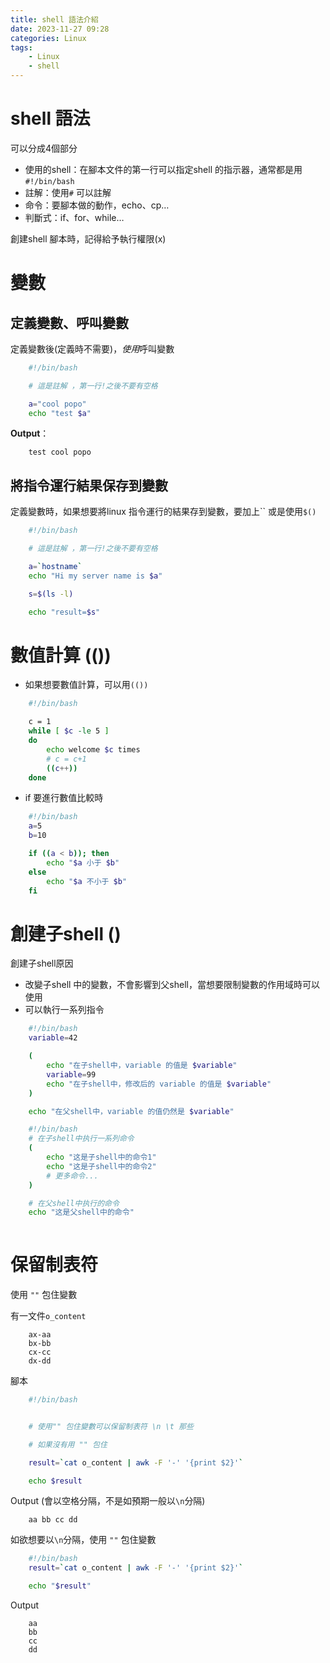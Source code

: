 ```yaml
---
title: shell 語法介紹
date: 2023-11-27 09:28
categories: Linux
tags:
    - Linux
    - shell
---
```



# shell 語法

可以分成4個部分

- 使用的shell：在腳本文件的第一行可以指定shell 的指示器，通常都是用`#!/bin/bash`
- 註解：使用`#` 可以註解
- 命令：要腳本做的動作，echo、cp…
- 判斷式：if、for、while…

創建shell 腳本時，記得給予執行權限(x)


# 變數

## 定義變數、呼叫變數
定義變數後(定義時不需要$)，使用$呼叫變數
``` bash
    #!/bin/bash

    # 這是註解 ，第一行!之後不要有空格

    a="cool popo"
    echo "test $a"
```
**Output**：
``` 
    test cool popo
```

## 將指令運行結果保存到變數
定義變數時，如果想要將linux 指令運行的結果存到變數，要加上``
或是使用`$()`
``` bash
    #!/bin/bash

    # 這是註解 ，第一行!之後不要有空格

    a=`hostname`
    echo "Hi my server name is $a"

    s=$(ls -l)

    echo "result=$s"
```

# 數值計算 (())

* 如果想要數值計算，可以用`(())` 
``` bash
    #!/bin/bash

    c = 1
    while [ $c -le 5 ]
    do
        echo welcome $c times
        # c = c+1
        ((c++))
    done
```

* if 要進行數值比較時

``` bash
    #!/bin/bash
    a=5
    b=10

    if ((a < b)); then
        echo "$a 小于 $b"
    else
        echo "$a 不小于 $b"
    fi
```

# 創建子shell ()

創建子shell原因
* 改變子shell 中的變數，不會影響到父shell，當想要限制變數的作用域時可以使用
* 可以執行一系列指令

``` bash
    #!/bin/bash
    variable=42

    (
        echo "在子shell中，variable 的值是 $variable" 
        variable=99
        echo "在子shell中，修改后的 variable 的值是 $variable"
    )

    echo "在父shell中，variable 的值仍然是 $variable"
```


``` bash
    #!/bin/bash
    # 在子shell中执行一系列命令
    (
        echo "这是子shell中的命令1"
        echo "这是子shell中的命令2"
        # 更多命令...
    )

    # 在父shell中执行的命令
    echo "这是父shell中的命令"
    
```

# 保留制表符

使用 `""` 包住變數

有一文件`o_content`

```
    ax-aa
    bx-bb
    cx-cc
    dx-dd
```


腳本
```bash
    #!/bin/bash


    # 使用"" 包住變數可以保留制表符 \n \t 那些

    # 如果沒有用 "" 包住 

    result=`cat o_content | awk -F '-' '{print $2}'`

    echo $result

```

Output  (會以空格分隔，不是如預期一般以`\n`分隔)
```
    aa bb cc dd
```

如欲想要以`\n`分隔，使用 `""` 包住變數
```bash
    #!/bin/bash
    result=`cat o_content | awk -F '-' '{print $2}'`

    echo "$result"
```
Output
```
    aa
    bb
    cc
    dd
```